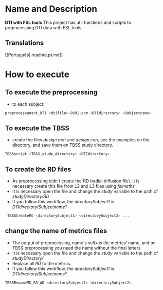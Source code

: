 # Name and Description 
**DTI with FSL tools** This project has util functions and scripts to preprocessing DTI data with FSL tools.

  ## Translations
  
  [[Português| readme.pt.md]]

# How to execute

## To execute the preprocessing
 * to each subject:
  ```bash
  preprocessament_DTI <dtifile>-0001.dcm <DTIdirectory> <Subjectname>
  ```

## To execute the TBSS
  * create the files _design.mat_ and _design.con_, see the examples on the directory, and save them on TBSS study directory. 

  ```bash
  TBSSscript <TBSS_study_directory> <DTIdirectory> 
  ```
  
## To create the RD files
 * As preprocessing didn't create the RD (radial diffusion file). it is necessary create this file from L2 and L3 files using _fslmaths_
 * It is necessary open the file and change the _study_ variable to the path of _studyDirectory/RD_
 * If you follow this workflow, the *directorySubject1* is *DTIdirectory/Subjectname1*

 ```bash
  TBSSCreateRD <directorySubject1> <directorySubject2> ...
  ```
  
## change the name of metrics files
 * The output of preprocessing, name's sufix is the metrics' name, and on TBSS preprocessing you need the name without the final letters.
 * It is necessary open the file and change the _study_ variable to the path of _studyDirectory/<metric>_
 * Replace all _RD_ to the metrics.
 * If you follow this workflow, the *directorySubject1* is *DTIdirectory/Subjectname1*

  ```bash
  TBSSRenameMD_RD_AD <directorySubject1> <directorySubject2>
  ```
